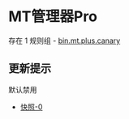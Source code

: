 # MT管理器Pro

存在 1 规则组 - [bin.mt.plus.canary](/src/apps/bin.mt.plus.canary.ts)

## 更新提示

默认禁用

- [快照-0](https://i.gkd.li/i/13561226)
